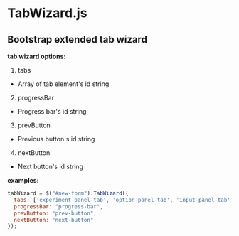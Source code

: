 # TabWizard.js

## Bootstrap extended tab wizard

**tab wizard options:**
1. tabs
  * Array of tab element's id string
2. progressBar
  * Progress bar's id string
3. prevButton
  * Previous button's id string
4. nextButton
  * Next button's id string

**examples:**
```javascript
tabWizard = $("#new-form").TabWizard({
  tabs: ['experiment-panel-tab', 'option-panel-tab', 'input-panel-tab', 'launch-panel-tab'],
  progressBar: "progress-bar",
  prevButton: "prev-button",
  nextButton: "next-button"
});
```
